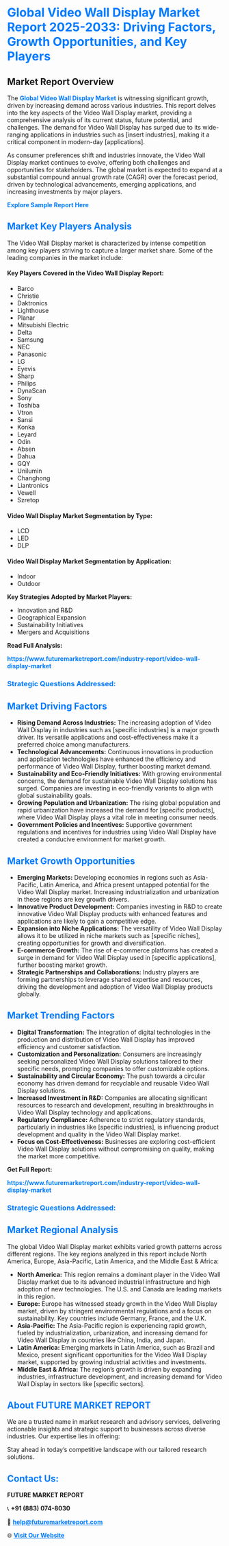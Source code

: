 <h1 style="color: #007BFF;">Global Video Wall Display Market Report 2025-2033: Driving Factors, Growth Opportunities, and Key Players</h1>

<section id="overview">
<h2>Market Report Overview</h2>
<p>The <a href="https://www.futuremarketreport.com/industry-report/video-wall-display-market" style="color: #007BFF; text-decoration: none;"><strong>Global Video Wall Display Market</strong></a> is witnessing significant growth, driven by increasing demand across various industries. This report delves into the key aspects of the Video Wall Display market, providing a comprehensive analysis of its current status, future potential, and challenges. The demand for Video Wall Display has surged due to its wide-ranging applications in industries such as [insert industries], making it a critical component in modern-day [applications].</p>
<p>As consumer preferences shift and industries innovate, the Video Wall Display market continues to evolve, offering both challenges and opportunities for stakeholders. The global market is expected to expand at a substantial compound annual growth rate (CAGR) over the forecast period, driven by technological advancements, emerging applications, and increasing investments by major players.</p>
</section>

<section id="overview">
<p><a href="https://www.futuremarketreport.com/request-sample/reportId=57396" style="color: #007BFF; text-decoration: none;"><strong>Explore Sample Report Here</strong></a></p>
</section>

<section id="key-players">
<h2 style="color: #007BFF;">Market Key Players Analysis</h2>
<p>The Video Wall Display market is characterized by intense competition among key players striving to capture a larger market share. Some of the leading companies in the market include:</p>
<h4>Key Players Covered in the Video Wall Display Report:</h4>
<ul><li>Barco</li><li>Christie</li><li>Daktronics</li><li>Lighthouse</li><li>Planar</li><li>Mitsubishi Electric</li><li>Delta</li><li>Samsung</li><li>NEC</li><li>Panasonic</li><li>LG</li><li>Eyevis</li><li>Sharp</li><li>Philips</li><li>DynaScan</li><li>Sony</li><li>Toshiba</li><li>Vtron</li><li>Sansi</li><li>Konka</li><li>Leyard</li><li>Odin</li><li>Absen</li><li>Dahua</li><li>GQY</li><li>Unilumin</li><li>Changhong</li><li>Liantronics</li><li>Vewell</li><li>Szretop</li></ul>
<h4>Video Wall Display Market Segmentation by Type:</h4>
<ul><li>LCD</li><li>LED</li><li>DLP</li></ul>

<h4>Video Wall Display Market Segmentation by Application:</h4>
<ul><li>Indoor</li><li>Outdoor</li></ul>
<p><strong>Key Strategies Adopted by Market Players:</strong></p>
<ul>
<li>Innovation and R&D</li>
<li>Geographical Expansion</li>
<li>Sustainability Initiatives</li>
<li>Mergers and Acquisitions</li>
</ul>
</section>

<section>
<p><strong>Read Full Analysis: </strong></p><a href="https://www.futuremarketreport.com/industry-report/video-wall-display-market" style="color: #007BFF; text-decoration: none;"><strong>https://www.futuremarketreport.com/industry-report/video-wall-display-market</strong></a>
<h3 style="color: #007BFF;">Strategic Questions Addressed:</h3>
</section>

<section id="driving-factors">
<h2 style="color: #007BFF;">Market Driving Factors</h2>
<ul>
<li><strong>Rising Demand Across Industries:</strong> The increasing adoption of Video Wall Display in industries such as [specific industries] is a major growth driver. Its versatile applications and cost-effectiveness make it a preferred choice among manufacturers.</li>
<li><strong>Technological Advancements:</strong> Continuous innovations in production and application technologies have enhanced the efficiency and performance of Video Wall Display, further boosting market demand.</li>
<li><strong>Sustainability and Eco-Friendly Initiatives:</strong> With growing environmental concerns, the demand for sustainable Video Wall Display solutions has surged. Companies are investing in eco-friendly variants to align with global sustainability goals.</li>
<li><strong>Growing Population and Urbanization:</strong> The rising global population and rapid urbanization have increased the demand for [specific products], where Video Wall Display plays a vital role in meeting consumer needs.</li>
<li><strong>Government Policies and Incentives:</strong> Supportive government regulations and incentives for industries using Video Wall Display have created a conducive environment for market growth.</li>
</ul>
</section>

<section id="growth-opportunities">
<h2 style="color: #007BFF;">Market Growth Opportunities</h2>
<ul>
<li><strong>Emerging Markets:</strong> Developing economies in regions such as Asia-Pacific, Latin America, and Africa present untapped potential for the Video Wall Display market. Increasing industrialization and urbanization in these regions are key growth drivers.</li>
<li><strong>Innovative Product Development:</strong> Companies investing in R&D to create innovative Video Wall Display products with enhanced features and applications are likely to gain a competitive edge.</li>
<li><strong>Expansion into Niche Applications:</strong> The versatility of Video Wall Display allows it to be utilized in niche markets such as [specific niches], creating opportunities for growth and diversification.</li>
<li><strong>E-commerce Growth:</strong> The rise of e-commerce platforms has created a surge in demand for Video Wall Display used in [specific applications], further boosting market growth.</li>
<li><strong>Strategic Partnerships and Collaborations:</strong> Industry players are forming partnerships to leverage shared expertise and resources, driving the development and adoption of Video Wall Display products globally.</li>
</ul>
</section>

<section id="trending-factors">
<h2 style="color: #007BFF;">Market Trending Factors</h2>
<ul>
<li><strong>Digital Transformation:</strong> The integration of digital technologies in the production and distribution of Video Wall Display has improved efficiency and customer satisfaction.</li>
<li><strong>Customization and Personalization:</strong> Consumers are increasingly seeking personalized Video Wall Display solutions tailored to their specific needs, prompting companies to offer customizable options.</li>
<li><strong>Sustainability and Circular Economy:</strong> The push towards a circular economy has driven demand for recyclable and reusable Video Wall Display solutions.</li>
<li><strong>Increased Investment in R&D:</strong> Companies are allocating significant resources to research and development, resulting in breakthroughs in Video Wall Display technology and applications.</li>
<li><strong>Regulatory Compliance:</strong> Adherence to strict regulatory standards, particularly in industries like [specific industries], is influencing product development and quality in the Video Wall Display market.</li>
<li><strong>Focus on Cost-Effectiveness:</strong> Businesses are exploring cost-efficient Video Wall Display solutions without compromising on quality, making the market more competitive.</li>
</ul>
</section>

<section>
<p><strong>Get Full Report: </strong></p><a href="https://www.futuremarketreport.com/industry-report/video-wall-display-market" style="color: #007BFF; text-decoration: none;"><strong>https://www.futuremarketreport.com/industry-report/video-wall-display-market</strong></a>
<h3 style="color: #007BFF;">Strategic Questions Addressed:</h3>
</section>


<section id="regional-analysis">
<h2 style="color: #007BFF;">Market Regional Analysis</h2>
<p>The global Video Wall Display market exhibits varied growth patterns across different regions. The key regions analyzed in this report include North America, Europe, Asia-Pacific, Latin America, and the Middle East & Africa:</p>
<ul>
<li><strong>North America:</strong> This region remains a dominant player in the Video Wall Display market due to its advanced industrial infrastructure and high adoption of new technologies. The U.S. and Canada are leading markets in this region.</li>
<li><strong>Europe:</strong> Europe has witnessed steady growth in the Video Wall Display market, driven by stringent environmental regulations and a focus on sustainability. Key countries include Germany, France, and the U.K.</li>
<li><strong>Asia-Pacific:</strong> The Asia-Pacific region is experiencing rapid growth, fueled by industrialization, urbanization, and increasing demand for Video Wall Display in countries like China, India, and Japan.</li>
<li><strong>Latin America:</strong> Emerging markets in Latin America, such as Brazil and Mexico, present significant opportunities for the Video Wall Display market, supported by growing industrial activities and investments.</li>
<li><strong>Middle East & Africa:</strong> The region’s growth is driven by expanding industries, infrastructure development, and increasing demand for Video Wall Display in sectors like [specific sectors].</li>
</ul>
</section>

<footer>
<h2 style="color: #007BFF;">About FUTURE MARKET REPORT</h2>
<p>We are a trusted name in market research and advisory services, delivering actionable insights and strategic support to businesses across diverse industries. Our expertise lies in offering:</p>

<p>Stay ahead in today’s competitive landscape with our tailored research solutions.</p>

<h2 style="color: #007BFF;">Contact Us:</h2>
<p><strong>FUTURE MARKET REPORT</strong></p>
<p>📞 <strong>+91 (883) 074-8030</strong></p>
<p>📧 <strong><a href="mailto:help@futuremarketreport.com" style="color: #007BFF;">help@futuremarketreport.com</a></strong></p>
<p>🌐 <strong><a href="https://www.futuremarketreport.com/" style="color: #007BFF;">Visit Our Website</a></strong></p>
</footer>